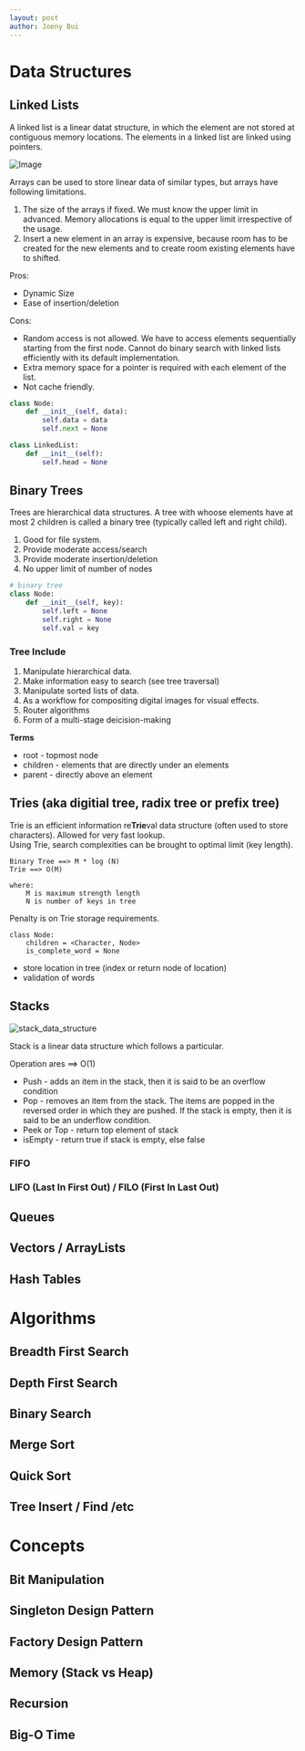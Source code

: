 ```yaml
---
layout: post
author: Joeny Bui
---
```


# Data Structures

## Linked Lists

A linked list is a linear datat structure, in which the element are not stored at contiguous memory locations.  The elements in a linked list are linked using pointers.

![Image](https://media.geeksforgeeks.org/wp-content/cdn-uploads/gq/2013/03/Linkedlist.png)

Arrays can be used to store linear data of similar types, but arrays have following limitations.

1. The size of the arrays if fixed.  We must know the upper limit in advanced.  Memory allocations is equal to the upper limit irrespective of the usage.
2. Insert a new element in an array is expensive, because room has to be created for the new elements and to create room existing elements have to shifted.

Pros:

* Dynamic Size
* Ease of insertion/deletion

Cons:

* Random access is not allowed.  We have to access elements sequentially starting from the first node.  Cannot do binary search with linked lists efficiently with its default implementation.
* Extra memory space for a pointer is required with each element of the list.
* Not cache friendly.

```python
class Node:
    def __init__(self, data):
        self.data = data
        self.next = None

class LinkedList:
    def __init__(self):
        self.head = None
```

## Binary Trees

Trees are hierarchical data structures.    A tree with whoose elements have at most 2 children is called a binary tree (typically called left and right child).

1. Good for file system.
2. Provide moderate access/search
3. Provide moderate insertion/deletion
4. No upper limit of number of nodes

```python
# binary tree
class Node:
    def __init__(self, key):
        self.left = None
        self.right = None
        self.val = key
```

### Tree Include

1. Manipulate hierarchical data.
2. Make information easy to search (see tree traversal)
3. Manipulate sorted lists of data.
4. As a workflow for compositing digital images for visual effects.
5. Router algorithms
6. Form of a multi-stage deicision-making

**Terms**

* root - topmost node
* children - elements that are directly under an elements
* parent - directly above an element

## Tries (aka digitial tree, radix tree or prefix tree)

Trie is an efficient information re**Trie**val data structure (often used to store characters).  Allowed for very fast lookup.  
Using Trie, search complexities can be brought to optimal limit (key length).

```
Binary Tree ==> M * log (N)
Trie ==> O(M)

where:
    M is maximum strength length
    N is number of keys in tree
```

Penalty is on Trie storage requirements.

```
class Node:
    children = <Character, Node>    
    is_complete_word = None
```

* store location in tree (index or return node of location)
* validation of words

## Stacks

![stack_data_structure](https://media.geeksforgeeks.org/wp-content/cdn-uploads/gq/2013/03/stack.png)

Stack is a linear data structure which follows a particular.

Operation ares ==> O(1)

* Push - adds an item in the stack, then it is said to be an overflow condition
* Pop - removes an item from the stack.  The items are popped in the reversed order in which they are pushed.  If the stack is empty, then it is said to be an underflow condition.
* Peek or Top - return top element of stack
* isEmpty - return true if stack is empty, else false


### FIFO

### LIFO (Last In First Out) / FILO (First In Last Out)


## Queues

## Vectors / ArrayLists

## Hash Tables

# Algorithms

## Breadth First Search

## Depth First Search

## Binary Search

## Merge Sort

## Quick Sort

## Tree Insert / Find /etc

# Concepts

## Bit Manipulation

## Singleton Design Pattern

## Factory Design Pattern

## Memory (Stack vs Heap)

## Recursion

## Big-O Time